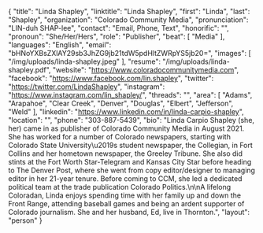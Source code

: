 {
  "title": "Linda Shapley",
  "linktitle": "Linda Shapley",
  "first": "Linda",
  "last": "Shapley",
  "organization": "Colorado Community Media",
  "pronunciation": "LIN-duh SHAP-lee",
  "contact": "Email, Phone, Text",
  "honorific": "",
  "pronoun": "She/Her/Hers",
  "role": "Publisher",
  "beat": [
    "Media"
  ],
  "languages": "English",
  "email": "bHNoYXBsZXlAY29sb3JhZG9jb21tdW5pdHltZWRpYS5jb20=",
  "images": [
    "/img/uploads/linda-shapley.jpeg"
  ],
  "resume": "/img/uploads/linda-shapley.pdf",
  "website": "https://www.coloradocommunitymedia.com",
  "facebook": "https://www.facebook.com/lin.shapley",
  "twitter": "https://twitter.com/LindaShapley",
  "instagram": "https://www.instagram.com/lin_shapley/",
  "threads": "",
  "area": [
    "Adams",
    "Arapahoe",
    "Clear Creek",
    "Denver",
    "Douglas",
    "Elbert",
    "Jefferson",
    "Weld"
  ],
  "linkedin": "https://www.linkedin.com/in/linda-carpio-shapley",
  "location": "",
  "phone": "303-887-5439",
  "bio": "Linda Carpio Shapley (she, her) came in as publisher of Colorado Community Media in August 2021. She has worked for a number of Colorado newspapers, starting with Colorado State University\u2019s student newspaper, the Collegian, in Fort Collins and her hometown newspaper, the Greeley Tribune. She also did stints at the Fort Worth Star-Telegram and Kansas City Star before heading to The Denver Post, where she went from copy editor/designer to managing editor in her 21-year tenure. Before coming to CCM, she led a dedicated political team at the trade publication Colorado Politics.\n\nA lifelong Coloradan, Linda enjoys spending time with her family up and down the Front Range, attending baseball games and being an ardent supporter of Colorado journalism. She and her husband, Ed, live in Thornton.",
  "layout": "person"
}